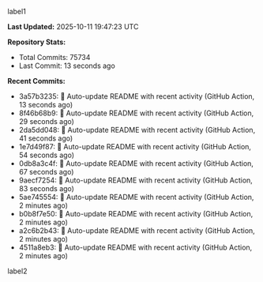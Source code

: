 
label1 
<!-- ACTIVITY_START -->
**Last Updated:** 2025-10-11 19:47:23 UTC

**Repository Stats:**
- Total Commits: 75734
- Last Commit: 13 seconds ago

**Recent Commits:**
- 3a57b3235: 🤖 Auto-update README with recent activity (GitHub Action, 13 seconds ago)
- 8f46b68b9: 🤖 Auto-update README with recent activity (GitHub Action, 29 seconds ago)
- 2da5dd048: 🤖 Auto-update README with recent activity (GitHub Action, 41 seconds ago)
- 1e7d49f87: 🤖 Auto-update README with recent activity (GitHub Action, 54 seconds ago)
- 0db8a3c4f: 🤖 Auto-update README with recent activity (GitHub Action, 67 seconds ago)
- 9aecf7254: 🤖 Auto-update README with recent activity (GitHub Action, 83 seconds ago)
- 5ae745554: 🤖 Auto-update README with recent activity (GitHub Action, 2 minutes ago)
- b0b8f7e50: 🤖 Auto-update README with recent activity (GitHub Action, 2 minutes ago)
- a2c6b2b43: 🤖 Auto-update README with recent activity (GitHub Action, 2 minutes ago)
- 4511a8eb3: 🤖 Auto-update README with recent activity (GitHub Action, 2 minutes ago)
<!-- ACTIVITY_END -->

label2
